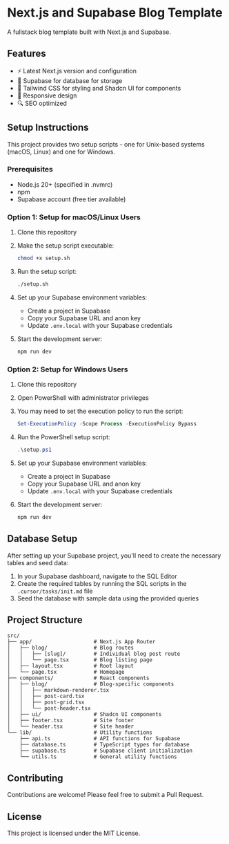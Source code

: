 # Next.js and Supabase Blog Template

A fullstack blog template built with Next.js and Supabase.

## Features

- ⚡️ Latest Next.js version and configuration
- 💾 Supabase for database for storage
- 🎨 Tailwind CSS for styling and Shadcn UI for components
- 📱 Responsive design
- 🔍 SEO optimized

## Setup Instructions

This project provides two setup scripts - one for Unix-based systems (macOS, Linux) and one for Windows.

### Prerequisites

- Node.js 20+ (specified in .nvmrc)
- npm
- Supabase account (free tier available)

### Option 1: Setup for macOS/Linux Users

1. Clone this repository
2. Make the setup script executable:
   ```bash
   chmod +x setup.sh
   ```
3. Run the setup script:
   ```bash
   ./setup.sh
   ```
4. Set up your Supabase environment variables:
   - Create a project in Supabase
   - Copy your Supabase URL and anon key
   - Update `.env.local` with your Supabase credentials

5. Start the development server:
   ```bash
   npm run dev
   ```

### Option 2: Setup for Windows Users

1. Clone this repository
2. Open PowerShell with administrator privileges
3. You may need to set the execution policy to run the script:
   ```powershell
   Set-ExecutionPolicy -Scope Process -ExecutionPolicy Bypass
   ```
4. Run the PowerShell setup script:
   ```powershell
   .\setup.ps1
   ```
5. Set up your Supabase environment variables:
   - Create a project in Supabase
   - Copy your Supabase URL and anon key
   - Update `.env.local` with your Supabase credentials

6. Start the development server:
   ```bash
   npm run dev
   ```

## Database Setup

After setting up your Supabase project, you'll need to create the necessary tables and seed data:

1. In your Supabase dashboard, navigate to the SQL Editor
2. Create the required tables by running the SQL scripts in the `.cursor/tasks/init.md` file
3. Seed the database with sample data using the provided queries

## Project Structure

```
src/
├── app/                    # Next.js App Router
│   ├── blog/               # Blog routes
│   │   ├── [slug]/         # Individual blog post route
│   │   └── page.tsx        # Blog listing page
│   ├── layout.tsx          # Root layout
│   └── page.tsx            # Homepage
├── components/             # React components
│   ├── blog/               # Blog-specific components
│   │   ├── markdown-renderer.tsx
│   │   ├── post-card.tsx
│   │   ├── post-grid.tsx
│   │   └── post-header.tsx
│   ├── ui/                 # Shadcn UI components
│   ├── footer.tsx          # Site footer
│   └── header.tsx          # Site header
└── lib/                    # Utility functions
    ├── api.ts              # API functions for Supabase
    ├── database.ts         # TypeScript types for database
    ├── supabase.ts         # Supabase client initialization
    └── utils.ts            # General utility functions
```

## Contributing

Contributions are welcome! Please feel free to submit a Pull Request.

## License

This project is licensed under the MIT License.